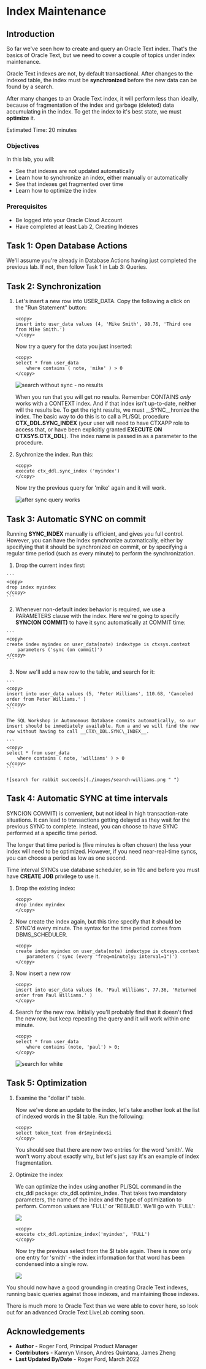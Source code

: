# Index Maintenance

## Introduction

So far we've seen how to create and query an Oracle Text index. That's the basics of Oracle Text, but we need to cover a couple of topics under index maintenance.

Oracle Text indexes are not, by default transactional. After changes to the indexed table, the index must be **synchronized** before the new data can be found by a search.

After many changes to an Oracle Text index, it will perform less than ideally, because of fragmentation of the index and garbage (deleted) data accumulating in the index. To get the index to it's best state, we must **optimize** it.

Estimated Time: 20 minutes

### Objectives

In this lab, you will:

* See that indexes are not updated automatically
* Learn how to synchronize an index, either manually or automatically
* See that indexes get fragmented over time
* Learn how to optimize the index

### Prerequisites

* Be logged into your Oracle Cloud Account
* Have completed at least Lab 2, Creating Indexes

## Task 1: Open Database Actions

We'll assume you're already in Database Actions having just completed the previous lab. If not, then follow Task 1 in Lab 3: Queries.

## Task 2: Synchronization

1.  Let's insert a new row into USER_DATA. Copy the following a click on the "Run Statement" button:

    ```
    <copy>
    insert into user_data values (4, 'Mike Smith', 98.76, 'Third one from Mike Smith.')
    </copy>
    ```

    Now try a query for the data you just inserted:

    ```
    <copy>
    select * from user_data
        where contains ( note, 'mike' ) > 0
    </copy>
    ```
    ![search without sync - no results](./images/search-nosync.png " ")

    When you run that you will get no results. Remember CONTAINS *only* works with a CONTEXT index. And if that index isn't up-to-date, neither will the results be. To get the right results, we must __SYNC__hronize the index. The basic way to do this is to call a PL/SQL procedure __CTX\_DDL.SYNC\_INDEX__ (your user will need to have CTXAPP role to access that, or have been explicitly granted __EXECUTE ON CTXSYS.CTX\_DDL__). The index name is passed in as a parameter to the procedure.

 2. Sychronize the index. Run this:

    ```
    <copy>
    execute ctx_ddl.sync_index ('myindex')
    </copy>
    ```

    Now try the previous query for 'mike' again and it will work.

    ![after sync query works](./images/after-sync.png " ")

## Task 3: Automatic SYNC on commit

Running __SYNC\_INDEX__ manually is efficient, and gives you full control. However, you can have the index synchronize automatically, either by specifying that it should be synchronized on commit, or by specifying a regular time period (such as every minute) to perform the synchronization.

1.    Drop the current index first:

    ```
    <copy>
    drop index myindex
    </copy>
    ```

2.    Whenever non-default index behavior is required, we use a PARAMETERS clause with the index. Here we're going to specify __SYNC(ON COMMIT)__ to have it sync automatically at COMMIT time:

    ```
    <copy>
    create index myindex on user_data(note) indextype is ctxsys.context
        parameters ('sync (on commit)')
    </copy>
    ```

3.    Now we'll add a new row to the table, and search for it:

    ```
    <copy>
    insert into user_data values (5, 'Peter Williams', 110.68, 'Canceled order from Peter Williams.' )
    </copy>
    ```

    The SQL Workshop in Autonomous Database commits automatically, so our insert should be immediately available. Run a and we will find the new row without having to call __CTX\_DDL.SYNC\_INDEX__.

    ```
    <copy>
    select * from user_data 
        where contains ( note, 'williams' ) > 0
    </copy>
    ```

    ![search for rabbit succeeds](./images/search-williams.png " ")

## Task 4: Automatic SYNC at time intervals

SYNC(ON COMMIT) is convenient, but not ideal in high transaction-rate situations. It can lead to transactions getting delayed as they wait for the previous SYNC to complete. Instead, you can choose to have SYNC performed at a specific time period.

The longer that time period is (five minutes is often chosen) the less your index will need to be optimized. However, if you need near-real-time syncs, you can choose a period as low as one second.

Time interval SYNCs use database scheduler, so in 19c and before you must have __CREATE JOB__ privilege to use it.

1.  Drop the existing index:

    ```
    <copy>
    drop index myindex
    </copy>
    ```

2.  Now create the index again, but this time specify that it should be SYNC'd every minute. The syntax for the time period comes from DBMS\_SCHEDULER.

    ```
    <copy>
    create index myindex on user_data(note) indextype is ctxsys.context
        parameters ('sync (every "freq=minutely; interval=1")')
    </copy>
    ```

3.  Now insert a new row

    ```
    <copy>
    insert into user_data values (6, 'Paul Williams', 77.36, 'Returned order from Paul Williams.' )
    </copy>
    ```

4.  Search for the new row. Initially you'll probably find that it doesn't find the new row, but keep repeating the query and it will work 
    within one minute.

    ```
    <copy>
    select * from user_data 
        where contains (note, 'paul') > 0;
    </copy>
    ```
    ![search for white](./images/search-paul.png " ")

## Task 5: Optimization

1.  Examine the "dollar I" table.

    Now we've done an update to the index, let's take another look at the list of indexed words in the $I table. Run the following:

    ```
    <copy>
    select token_text from dr$myindex$i
    </copy>
    ```

    You should see that there are now two entries for the word 'smith'. We won't worry about exactly why, but let's just say it's an example of index fragmentation. 
    
    
2.  Optimize the index

    We can optimize the index using another PL/SQL command in the ctx_ddl package: ctx\_ddl.optimize\_index. That takes two mandatory parameters, the name of the index and the type of optimization to perform. Common values are 'FULL' or 'REBUILD'. We'll go with 'FULL':

    ![](./images/before-optimize.png " ")

    ```
    <copy>
    execute ctx_ddl.optimize_index('myindex', 'FULL')
    </copy>
    ```

    Now try the previous select from the $I table again. There is now only one entry for 'smith' - the index information for that word has been condensed into a single row.

    ![](./images/after-optimize.png " ")

You should now have a good grounding in creating Oracle Text indexes, running basic queries against those indexes, and maintaining those indexes.

There is much more to Oracle Text than we were able to cover here, so look out for an advanced Oracle Text LiveLab coming soon.

## Acknowledgements

- **Author** - Roger Ford, Principal Product Manager
- **Contributors** - Kamryn Vinson, Andres Quintana, James Zheng
- **Last Updated By/Date** - Roger Ford, March 2022
